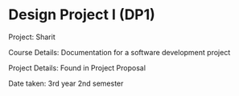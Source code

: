 # Design Project I (DP1)
Project: Sharit

Course Details: Documentation for a software development project

Project Details: Found in Project Proposal

Date taken: 3rd year 2nd semester
